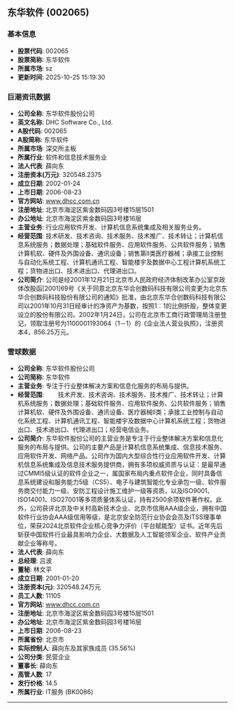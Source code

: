 ## 东华软件 (002065)

### 基本信息

- **股票代码**: 002065
- **股票简称**: 东华软件
- **所属市场**: sz
- **更新时间**: 2025-10-25 15:19:30

### 巨潮资讯数据

- **公司全称**: 东华软件股份公司
- **英文名称**: DHC Software Co., Ltd.
- **A股代码**: 002065
- **A股简称**: 东华软件
- **所属市场**: 深交所主板
- **所属行业**: 软件和信息技术服务业
- **法人代表**: 薛向东
- **注册资本(万元)**: 320548.2375
- **成立日期**: 2002-01-24
- **上市日期**: 2006-08-23
- **官方网站**: www.dhcc.com.cn
- **注册地址**: 北京市海淀区紫金数码园3号楼15层1501
- **办公地址**: 北京市海淀区紫金数码园3号楼16层
- **主营业务**: 行业应用软件开发、计算机信息系统集成及相关服务业务。
- **经营范围**: 技术研发、技术咨询、技术服务、技术推广、技术转让；计算机信息系统服务；数据处理；基础软件服务、应用软件服务、公共软件服务；销售计算机软、硬件及外围设备、通讯设备；销售第II类医疗器械；承接工业控制与自动化系统工程、计算机通讯工程、智能楼宇及数据中心工程计算机系统工程；货物进出口、技术进出口、代理进出口。
- **公司简介**: 公司是经2001年12月21日北京市人民政府经济体制改革办公室京政体改股函[2001]69号《关于同意北京东华合创数码科技有限公司变更为北京东华合创数码科技股份有限公司的通知》批准，由北京东华合创数码科技有限公司以2001年10月31日经审计的净资产为基数，按照1︰1的比例折股，整体变更设立的股份有限公司。2002年1月24日，公司在北京市工商行政管理局注册登记，领取注册号为1100001193064（1－1）的《企业法人营业执照》，注册资本4，856.25万元。

### 雪球数据

- **公司全称**: 东华软件股份公司
- **公司简称**: 东华软件
- **主营业务**: 专注于行业整体解决方案和信息化服务的布局与提供。
- **经营范围**: 　　技术开发、技术咨询、技术服务、技术推广、技术转让；计算机系统服务；数据处理；基础软件服务、应用软件服务、公共软件服务；销售计算机软、硬件及外围设备、通讯设备、医疗器械II类；承接工业控制与自动化系统工程、计算机通讯工程、智能楼宇及数据中心计算机系统工程；货物进出口、技术进出口、代理进出口；经营电信业务。
- **公司简介**: 东华软件股份公司的主营业务是专注于行业整体解决方案和信息化服务的布局与提供。公司的主要产品是计算机信息系统集成、信息技术服务、应用软件开发、网络产品。公司作为国内大型综合性行业应用软件开发、计算机信息系统集成及信息技术服务提供商，拥有多项权威资质与认证：是最早通过CMMI5级认证的软件企业之一，属国家布局内重点软件企业，同时具备信息系统建设和服务能力5级（CS5）、电子与建筑智能化专业承包一级、软件服务商交付能力一级、安防工程设计施工维护一级等资质，以及ISO9001、ISO14001、ISO27001等多项质量体系认证，持有2500余项软件著作权。此外，公司获评北京及中关村高新技术企业、北京市信用AAA级企业，拥有中国软件行业协会AAA级信用等级，是北京安全防范行业协会会员及ITSS理事单位，荣获2024北京软件企业核心竞争力评价（平台赋能型）证书。近年先后斩获中国软件行业最具影响力企业、大数据及人工智能领军企业、软件产业贡献企业等称号。
- **法人代表**: 薛向东
- **总经理**: 吕波
- **董秘**: 林文平
- **成立日期**: 2001-01-20
- **注册资本(元)**: 320548.24万元
- **员工人数**: 11105
- **官方网站**: www.dhcc.com.cn
- **注册地址**: 北京市海淀区紫金数码园3号楼15层1501
- **办公地址**: 北京市海淀区紫金数码园3号楼16层
- **上市日期**: 2006-08-23
- **所属省份**: 北京市
- **实际控制人**: 薛向东及其家族成员 (35.56%)
- **公司分类**: 民营企业
- **董事长**: 薛向东
- **高管人数**: 17
- **发行价格**: 14.5
- **所属行业**: IT服务 (BK0086)

---